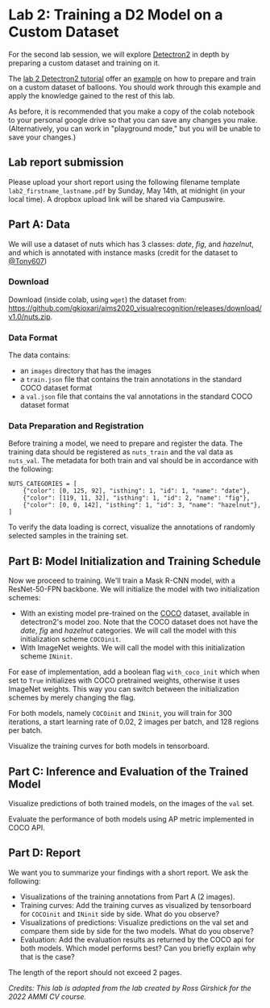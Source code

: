 # Lab 2: Training a D2 Model on a Custom Dataset

For the second lab session, we will explore [Detectron2][d2] in depth by preparing a custom dataset and training on it. 

The [lab 2 Detectron2 tutorial][d2tut] offer an [example][d2new] on how to prepare and train on a custom dataset of balloons. You should work through this example and apply the knowledge gained to the rest of this lab.

As before, it is recommended that you make a copy of the colab notebook to your personal google drive so that you can save any changes you make. (Alternatively, you can work in "playground mode," but you will be unable to save your changes.)

## Lab report submission
Please upload your short report using the following filename template `lab2_firstname_lastname.pdf` by Sunday, May 14th, at midnight (in your local time). A dropbox upload link will be shared via Campuswire.

## Part A: Data

We will use a dataset of nuts which has 3 classes: _date_, _fig_, and _hazelnut_, and which is annotated with instance masks (credit for the dataset to [@Tony607](https://github.com/Tony607)) 

### Download
Download (inside colab, using `wget`) the dataset from: https://github.com/gkioxari/aims2020_visualrecognition/releases/download/v1.0/nuts.zip.

### Data Format
The data contains:
  * an `images` directory that has the images
  * a `train.json` file that contains the train annotations in the standard COCO dataset format
  * a `val.json` file that contains the val annotations in the standard COCO dataset format

### Data Preparation and Registration
Before training a model, we need to prepare and register the data. The training data should be registered as `nuts_train` and the val data as `nuts_val`. The metadata for both train and val should be in accordance with the following:
```
NUTS_CATEGORIES = [
    {"color": [0, 125, 92], "isthing": 1, "id": 1, "name": "date"},
    {"color": [119, 11, 32], "isthing": 1, "id": 2, "name": "fig"},
    {"color": [0, 0, 142], "isthing": 1, "id": 3, "name": "hazelnut"},
]
```

To verify the data loading is correct, visualize the annotations of randomly selected samples in the training set. 

## Part B: Model Initialization and Training Schedule

Now we proceed to training. We'll train a Mask R-CNN model, with a ResNet-50-FPN backbone. We will initialize the model with two initialization schemes:
  * With an existing model pre-trained on the [COCO][coco] dataset, available in detectron2's model zoo. Note that the COCO dataset does not have the _date_, _fig_ and _hazelnut_ categories. We will call the model with this initialization scheme `COCOinit`.
  * With ImageNet weights. We will call the model with this initialization scheme `INinit`.

For ease of implementation, add a boolean flag `with_coco_init` which when set to `True` initializes with COCO pretrained weights, otherwise it uses ImageNet weights. This way you can switch between the initialization schemes by merely changing the flag.

For both models, namely `COCOinit` and `INinit`, you will train for 300 iterations, a start learning rate of 0.02, 2 images per batch, and 128 regions per batch.

Visualize the training curves for both models in tensorboard. 

## Part C: Inference and Evaluation of the Trained Model

Visualize predictions of both trained models, on the images of the `val` set. 

Evaluate the performance of both models using AP metric implemented in COCO API. 


## Part D: Report

We want you to summarize your findings with a short report. We ask the following:

* Visualizations of the training annotations from Part A (2 images).
* Training curves: Add the training curves as visualized by tensorboard for `COCOinit` and `INinit` side by side. What do you observe?
* Visualizations of predictions: Visualize predictions on the val set and compare them side by side for the two models. What do you observe?
* Evaluation: Add the evaluation results as returned by the COCO api for both models. Which model performs best? Can you briefly explain why that is the case?

The length of the report should not exceed 2 pages.

*Credits: This lab is adapted from the lab created by Ross Girshick for the 2022 AMMI CV course.*

[d2]: https://github.com/facebookresearch/detectron2
[d2tut]: https://colab.research.google.com/drive/1FiBMBZzEEBfyuCq9N5LUWgCmFJoaF94Z?usp=sharing
[d2new]: https://colab.research.google.com/drive/1FiBMBZzEEBfyuCq9N5LUWgCmFJoaF94Z#scrollTo=wlqXIXXhW8dA
[nuts]: https://github.com/gkioxari/aims2020_visualrecognition/releases/download/v1.0/nuts.zip
[coco]: http://cocodataset.org/#home
[colab]: https://colab.research.google.com/

